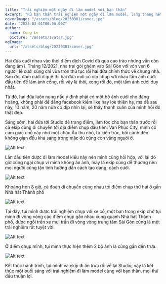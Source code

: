 ```yaml
---
title: "Trải nghiệm một ngày đi làm model với bạn thân"
excerpt: "Rủ bạn thân trải nghiệm một ngày đi làm model, lang thang hết từ quận này sang quận khác với một ekip rất dễ thương, kết quả là có được 3 bộ ảnh cũng tương đối xịn sò."
coverImage: "/assets/blog/20230301/cover.jpg"
date: "2023-03-01T00:00:00Z"
author:
  name: Cong Le
  picture: "/assets/avatar.jpg"
ogImage:
  url: "/assets/blog/20230301/cover.jpg"
---
```


Hai đứa cưới nhau vào thời điểm dịch Covid đã qua cao trào nhưng vẫn còn đang âm ỉ. Tháng 12/2021, nhà trai gói ghém vào Sài Gòn với vỏn vẹn 6 người, lễ cưới cũng chỉ vừa tròn thủ tục rồi hai đứa chính thức về chung nhà. Sau đó, đám cưới ở quê thì hai đứa mới có dịp chụp với nhau tấm ảnh cưới đầu tiên để làm ảnh cổng, rồi vậy là thôi, xong rồi đó, một tấm ảnh cưới duy nhất.

Từ đó, hai đứa luôn nung nấu ý định phải có một bộ ảnh cưới cho đàng hoàng, không phải để đăng facebook kiếm like hay loè thiên hạ, mà để sau này, 10 năm, 20 năm nữa có dịp nhìn lại, sẽ thấy thanh xuân của mình hồi đó thật đẹp.

Sáng sớm, hai đứa tới Studio để trang điểm, làm tóc cho bạn thân trước rồi cả ekip cùng di chuyển tới địa điểm chụp đầu tiên: Vạn Phúc City, mình có cảm giác chỗ này như một châu Âu thu nhỏ, từ kiến trúc, bối cảnh đến không gian đều khá sang trọng mặc dù cũng còn vắng người ở.

![Alt text](/assets/blog/20230301/vanphuccity01.jpg)

Lần đầu tiên được đi làm model kiểu này nên mình cũng hồi hộp, với lại đó giờ cũng ngại chụp vì mình không ăn ảnh, may là ekip cũng dễ thương nên mọi người cũng tận tình hướng dẫn cách tạo dáng, cách cười.

![Alt text](/assets/blog/20230301/vanphuccity02.jpg)

Khoảng hơn 8 giờ, cả đoàn di chuyển cùng nhau tới điểm chụp thứ hai ở gần Nhà hát Thành phố

![Alt text](/assets/blog/20230301/nhahatthanhpho01.jpg)

Tại đây, tụi mình được trải nghiệm chụp với xe cổ, một bạn trong ekip chở tụi mình đi vòng vòng các điểm chụp gần nhau xung quanh Nhà hát Thành phố, được ngồi trên xe mui trần đi vòng vòng trung tâm Sài Gòn cũng là một trải nghiệm rất tuyệt vời.

![Alt text](/assets/blog/20230301/nhahatthanhpho02.jpg)

Ở điểm chụp mình, tụi mình thực hiện thêm 2 bộ ảnh là cũng gần đến trưa.

![Alt text](/assets/blog/20230301/nhahatthanhpho03.jpg)

Kết thúc hành trình, tụi mình và ekip đi ăn trưa rồi về lại Studio, vậy là kết thúc một buổi sáng với trải nghiệm đi làm model cùng với bạn thân, mọi thứ đều thuận lợi.
